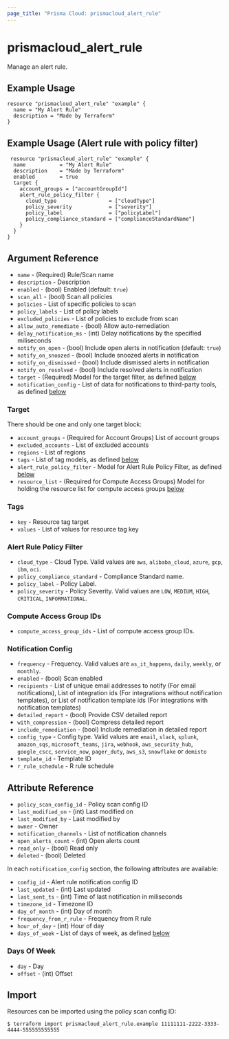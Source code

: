 ```yaml
---
page_title: "Prisma Cloud: prismacloud_alert_rule"
---
```


# prismacloud_alert_rule

Manage an alert rule.

## Example Usage

```hcl
resource "prismacloud_alert_rule" "example" {
  name = "My Alert Rule"
  description = "Made by Terraform"
}
```

## Example Usage (Alert rule with policy filter)

```hcl
 resource "prismacloud_alert_rule" "example" {
  name           = "My Alert Rule"
  description    = "Made by Terraform"
  enabled        = true
  target {
    account_groups = ["accountGroupId"]
    alert_rule_policy_filter {
      cloud_type                 = ["cloudType"]
      policy_severity            = ["severity"]
      policy_label               = ["policyLabel"]
      policy_compliance_standard = ["complianceStandardName"]
    }
  }
}
```

## Argument Reference

* `name` - (Required) Rule/Scan name
* `description` - Description
* `enabled` - (bool) Enabled (default: `true`)
* `scan_all` - (bool) Scan all policies
* `policies` - List of specific policies to scan
* `policy_labels` - List of policy labels
* `excluded_policies` - List of policies to exclude from scan
* `allow_auto_remediate` - (bool) Allow auto-remediation
* `delay_notification_ms` - (int) Delay notifications by the specified miliseconds
* `notify_on_open` - (bool) Include open alerts in notification (default: `true`)
* `notify_on_snoozed` - (bool) Include snoozed alerts in notification
* `notify_on_dismissed` - (bool) Include dismissed alerts in notification
* `notify_on_resolved` - (bool) Include resolved alerts in notification
* `target` - (Required) Model for the target filter, as defined [below](#target)
* `notification_config` - List of data for notifications to third-party tools, as defined [below](#notification-config)

### Target

There should be one and only one target block:

* `account_groups` - (Required for Account Groups) List of account groups
* `excluded_accounts` - List of excluded accounts
* `regions` - List of regions
* `tags` - List of tag models, as defined [below](#tags)
* `alert_rule_policy_filter` - Model for Alert Rule Policy Filter, as defined [below](#alert_rule_policy_filter)
* `resource_list` - (Required for Compute Access Groups) Model for holding the resource list for compute access groups [below](#compute-access-group-ids)

### Tags

* `key` - Resource tag target
* `values` - List of values for resource tag key

### Alert Rule Policy Filter

* `cloud_type` - Cloud Type. Valid values are `aws`, `alibaba_cloud`, `azure`, `gcp`, `ibm`, `oci`.
* `policy_compliance_standard` - Compliance Standard name.
* `policy_label` - Policy Label.
* `policy_severity` - Policy Severity. Valid values are `LOW`, `MEDIUM`, `HIGH`, `CRITICAL`, `INFORMATIONAL`.


### Compute Access Group IDs

* `compute_access_group_ids` - List of compute access group IDs.

### Notification Config

* `frequency` - Frequency.  Valid values are `as_it_happens`, `daily`, `weekly`, or `monthly`.
* `enabled` - (bool) Scan enabled
* `recipients` - List of unique email addresses to notify (For email notifications), List of integration ids (For integrations without notification templates), or List of notification template ids (For integrations with notification templates)
* `detailed_report` - (bool) Provide CSV detailed report
* `with_compression` - (bool) Compress detailed report
* `include_remediation` - (bool) Include remediation in detailed report
* `config_type` - Config type.  Valid values are `email`, `slack`, `splunk`, `amazon_sqs`, `microsoft_teams`, `jira`, `webhook`, `aws_security_hub`, `google_cscc`, `service_now`, `pager_duty`, `aws_s3`, `snowflake` or `demisto`
* `template_id` - Template ID
* `r_rule_schedule` - R rule schedule

## Attribute Reference

* `policy_scan_config_id` - Policy scan config ID
* `last_modified_on` - (int) Last modified on
* `last_modified_by` - Last modified by
* `owner` - Owner
* `notification_channels` - List of notification channels
* `open_alerts_count` - (int) Open alerts count
* `read_only` - (bool) Read only
* `deleted` - (bool) Deleted

In each `notification_config` section, the following attributes are available:

* `config_id` - Alert rule notification config ID
* `last_updated` - (int) Last updated
* `last_sent_ts` - (int) Time of last notification in miliseconds
* `timezone_id` - Timezone ID
* `day_of_month` - (int) Day of month
* `frequency_from_r_rule` - Frequency from R rule
* `hour_of_day` - (int) Hour of day
* `days_of_week` - List of days of week, as defined [below](#days-of-week)

### Days Of Week

* `day` - Day
* `offset` - (int) Offset



## Import

Resources can be imported using the policy scan config ID:

```
$ terraform import prismacloud_alert_rule.example 11111111-2222-3333-4444-555555555555
```

